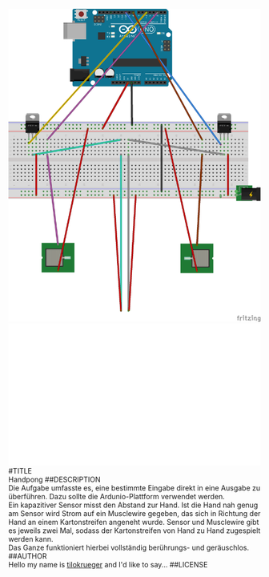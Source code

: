 ![fritzing-layout](fritzing-layout.png)  
![image](screenshot.png)  
#TITLE  
Handpong
##DESCRIPTION  
Die Aufgabe umfasste es, eine bestimmte Eingabe direkt in eine Ausgabe zu überführen. Dazu sollte die Ardunio-Plattform verwendet werden.  
Ein kapazitiver Sensor misst den Abstand zur Hand. Ist die Hand nah genug am Sensor wird Strom auf ein Musclewire gegeben, das sich in Richtung der Hand an einem Kartonstreifen angeneht wurde. Sensor und Musclewire gibt es jeweils zwei Mal, sodass der Kartonstreifen von Hand zu Hand zugespielt werden kann.  
Das Ganze funktioniert hierbei vollständig berührungs- und geräuschlos.
##AUTHOR  
Hello my name is [tilokrueger](https://github.com/tilokrueger) and I'd like to say... 
##LICENSE  
